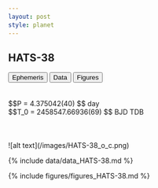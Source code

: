 ```yaml
---
layout: post
style: planet
---
```

<script src="../js/planets.js"></script>

## HATS-38

<!-- Tab links -->
<div class="tab">
<button class="tablinks" onclick="openCity(event, 'Ephemeris')">Ephemeris</button>
<button class="tablinks" onclick="openCity(event, 'Data')">Data</button>
<button class="tablinks" onclick="openCity(event, 'Figures')">Figures</button>
</div>

<!-- Tab content -->
<div id="Ephemeris" class="tabcontent" markdown="1">
<br/><br/>
$$P = 4.375042(40) $$ day <br/>
$$T_0 = 2458547.66936(69) $$ BJD TDB
<br/><br/>
<br/><br/>
![alt text](/images/HATS-38_o_c.png)
</div>


<div id="Data" class="tabcontent" markdown="1">

{% include data/data_HATS-38.md %}

</div>

<div id="Figures" class="tabcontent" markdown="1">
{% include figures/figures_HATS-38.md %}
</div>


<script src="../js/tabs.js"></script>


